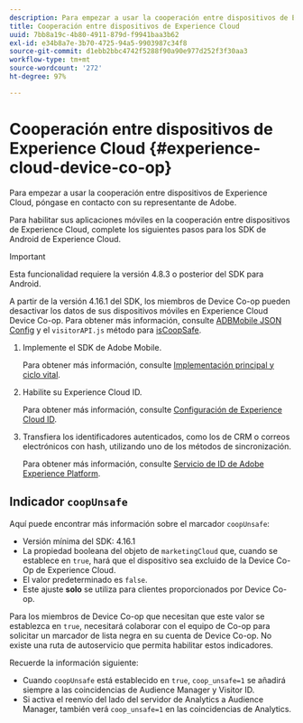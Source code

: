 ```yaml
---
description: Para empezar a usar la cooperación entre dispositivos de Experience Cloud, póngase en contacto con su representante de Adobe.
title: Cooperación entre dispositivos de Experience Cloud
uuid: 7bb8a19c-4b80-4911-879d-f9941baa3b62
exl-id: e34b8a7e-3b70-4725-94a5-9903987c34f8
source-git-commit: d1ebb2bbc4742f5288f90a90e977d252f3f30aa3
workflow-type: tm+mt
source-wordcount: '272'
ht-degree: 97%

---
```


# Cooperación entre dispositivos de Experience Cloud {#experience-cloud-device-co-op}

Para empezar a usar la cooperación entre dispositivos de Experience Cloud, póngase en contacto con su representante de Adobe.

Para habilitar sus aplicaciones móviles en la cooperación entre dispositivos de Experience Cloud, complete los siguientes pasos para los SDK de Android de Experience Cloud.

>[!IMPORTANT]
>
>Esta funcionalidad requiere la versión 4.8.3 o posterior del SDK para Android.

A partir de la versión 4.16.1 del SDK, los miembros de Device Co-op pueden desactivar los datos de sus dispositivos móviles en Experience Cloud Device Co-op. Para obtener más información, consulte [ADBMobile JSON Config](/help/android/configuration/json-config/json-config.md) y el `visitorAPI.js` método para [isCoopSafe](https://experienceleague.adobe.com/docs/id-service/using/id-service-api/configurations/coopsafe.html).

1. Implemente el SDK de Adobe Mobile.

   Para obtener más información, consulte [Implementación principal y ciclo vital](/help/android/getting-started/dev-qs.md).
1. Habilite su Experience Cloud ID.

   Para obtener más información, consulte [Configuración de Experience Cloud ID](/help/android/c-marketing-cloud/mcvid.md).
1. Transfiera los identificadores autenticados, como los de CRM o correos electrónicos con hash, utilizando uno de los métodos de sincronización.

   Para obtener más información, consulte [Servicio de ID de Adobe Experience Platform](/help/android/c-marketing-cloud/mc-methods.md).

## Indicador `coopUnsafe`

Aquí puede encontrar más información sobre el marcador `coopUnsafe`:

* Versión mínima del SDK: 4.16.1
* La propiedad booleana del objeto de `marketingCloud` que, cuando se establece en `true`, hará que el dispositivo sea excluido de la Device Co-Op de Experience Cloud.
* El valor predeterminado es `false`.
* Este ajuste **solo** se utiliza para clientes proporcionados por Device Co-op.

Para los miembros de Device Co-op que necesitan que este valor se establezca en `true`, necesitará colaborar con el equipo de Co-op para solicitar un marcador de lista negra en su cuenta de Device Co-op. No existe una ruta de autoservicio que permita habilitar estos indicadores.

Recuerde la información siguiente:

* Cuando `coopUnsafe` está establecido en `true`, `coop_unsafe=1` se añadirá siempre a las coincidencias de Audience Manager y Visitor ID.
* Si activa el reenvío del lado del servidor de Analytics a Audience Manager, también verá `coop_unsafe=1` en las coincidencias de Analytics.
